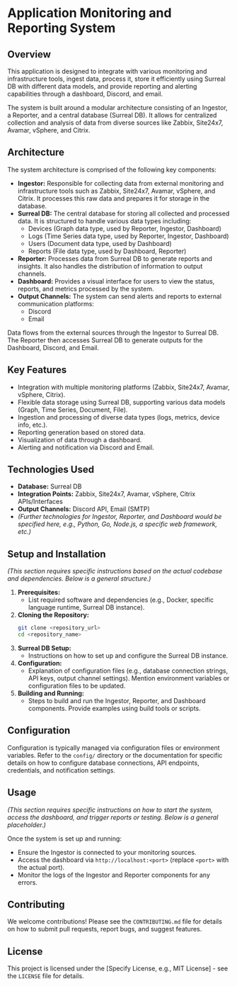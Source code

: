 # Application Monitoring and Reporting System

## Overview

This application is designed to integrate with various monitoring and infrastructure tools, ingest data, process it, store it efficiently using Surreal DB with different data models, and provide reporting and alerting capabilities through a dashboard, Discord, and email.

The system is built around a modular architecture consisting of an Ingestor, a Reporter, and a central database (Surreal DB). It allows for centralized collection and analysis of data from diverse sources like Zabbix, Site24x7, Avamar, vSphere, and Citrix.

## Architecture

The system architecture is comprised of the following key components:

-   **Ingestor:** Responsible for collecting data from external monitoring and infrastructure tools such as Zabbix, Site24x7, Avamar, vSphere, and Citrix. It processes this raw data and prepares it for storage in the database.
-   **Surreal DB:** The central database for storing all collected and processed data. It is structured to handle various data types including:
    -   Devices (Graph data type, used by Reporter, Ingestor, Dashboard)
    -   Logs (Time Series data type, used by Reporter, Ingestor, Dashboard)
    -   Users (Document data type, used by Dashboard)
    -   Reports (File data type, used by Dashboard, Reporter)
-   **Reporter:** Processes data from Surreal DB to generate reports and insights. It also handles the distribution of information to output channels.
-   **Dashboard:** Provides a visual interface for users to view the status, reports, and metrics processed by the system.
-   **Output Channels:** The system can send alerts and reports to external communication platforms:
    -   Discord
    -   Email

Data flows from the external sources through the Ingestor to Surreal DB. The Reporter then accesses Surreal DB to generate outputs for the Dashboard, Discord, and Email.

## Key Features

* Integration with multiple monitoring platforms (Zabbix, Site24x7, Avamar, vSphere, Citrix).
* Flexible data storage using Surreal DB, supporting various data models (Graph, Time Series, Document, File).
* Ingestion and processing of diverse data types (logs, metrics, device info, etc.).
* Reporting generation based on stored data.
* Visualization of data through a dashboard.
* Alerting and notification via Discord and Email.

## Technologies Used

* **Database:** Surreal DB
* **Integration Points:** Zabbix, Site24x7, Avamar, vSphere, Citrix APIs/Interfaces
* **Output Channels:** Discord API, Email (SMTP)
* *(Further technologies for Ingestor, Reporter, and Dashboard would be specified here, e.g., Python, Go, Node.js, a specific web framework, etc.)*

## Setup and Installation

*(This section requires specific instructions based on the actual codebase and dependencies. Below is a general structure.)*

1.  **Prerequisites:**
    * List required software and dependencies (e.g., Docker, specific language runtime, Surreal DB instance).
2.  **Cloning the Repository:**
    ```bash
    git clone <repository_url>
    cd <repository_name>
    ```
3.  **Surreal DB Setup:**
    * Instructions on how to set up and configure the Surreal DB instance.
4.  **Configuration:**
    * Explanation of configuration files (e.g., database connection strings, API keys, output channel settings). Mention environment variables or configuration files to be updated.
5.  **Building and Running:**
    * Steps to build and run the Ingestor, Reporter, and Dashboard components. Provide examples using build tools or scripts.

## Configuration

Configuration is typically managed via configuration files or environment variables. Refer to the `config/` directory or the documentation for specific details on how to configure database connections, API endpoints, credentials, and notification settings.

## Usage

*(This section requires specific instructions on how to start the system, access the dashboard, and trigger reports or testing. Below is a general placeholder.)*

Once the system is set up and running:

* Ensure the Ingestor is connected to your monitoring sources.
* Access the dashboard via `http://localhost:<port>` (replace `<port>` with the actual port).
* Monitor the logs of the Ingestor and Reporter components for any errors.

## Contributing

We welcome contributions! Please see the `CONTRIBUTING.md` file for details on how to submit pull requests, report bugs, and suggest features.

## License

This project is licensed under the [Specify License, e.g., MIT License] - see the `LICENSE` file for details.